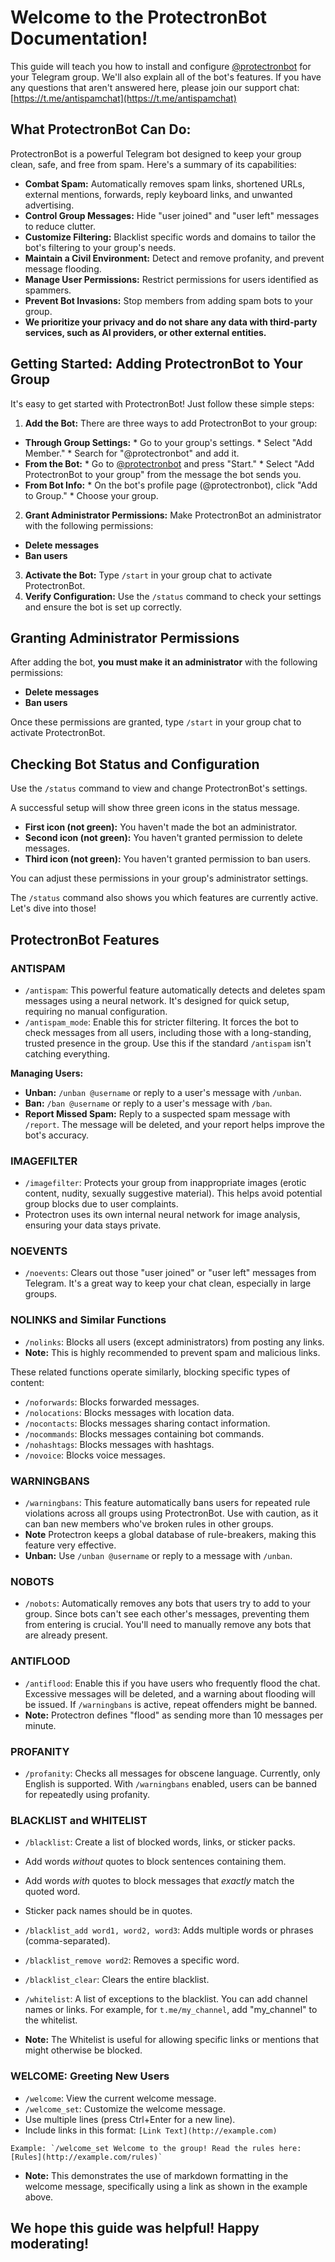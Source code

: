 # Welcome to the ProtectronBot Documentation!

This guide will teach you how to install and configure [@protectronbot](http://t.me/protectronbot) for your Telegram group. We'll also explain all of the bot's features. If you have any questions that aren't answered here, please join our support chat: [https://t.me/antispamchat](https://t.me/antispamchat)

## What ProtectronBot Can Do:

ProtectronBot is a powerful Telegram bot designed to keep your group clean, safe, and free from spam. Here's a summary of its capabilities:

*   **Combat Spam:** Automatically removes spam links, shortened URLs, external mentions, forwards, reply keyboard links, and unwanted advertising.
*   **Control Group Messages:** Hide "user joined" and "user left" messages to reduce clutter.
*   **Customize Filtering:** Blacklist specific words and domains to tailor the bot's filtering to your group's needs.
*   **Maintain a Civil Environment:** Detect and remove profanity, and prevent message flooding.
*   **Manage User Permissions:** Restrict permissions for users identified as spammers.
*   **Prevent Bot Invasions:** Stop members from adding spam bots to your group.
*   **We prioritize your privacy and do not share any data with third-party services, such as AI providers, or other external entities.**

## Getting Started: Adding ProtectronBot to Your Group

It's easy to get started with ProtectronBot! Just follow these simple steps:

1.  **Add the Bot:** There are three ways to add ProtectronBot to your group:
   *   **Through Group Settings:**
      *   Go to your group's settings.
      *   Select "Add Member."
      *   Search for "@protectronbot" and add it.
   *   **From the Bot:**
      *   Go to [@protectronbot](http://t.me/protectronbot) and press "Start."
      *   Select "Add ProtectronBot to your group" from the message the bot sends you.
   *   **From Bot Info:**
      *   On the bot's profile page (@protectronbot), click "Add to Group."
      *   Choose your group.
2.  **Grant Administrator Permissions:** Make ProtectronBot an administrator with the following permissions:
   *   **Delete messages**
   *   **Ban users**
3.  **Activate the Bot:** Type `/start` in your group chat to activate ProtectronBot.
4.  **Verify Configuration:** Use the `/status` command to check your settings and ensure the bot is set up correctly.

## Granting Administrator Permissions

After adding the bot, **you must make it an administrator** with the following permissions:

*   **Delete messages**
*   **Ban users**

Once these permissions are granted, type `/start` in your group chat to activate ProtectronBot.

## Checking Bot Status and Configuration

Use the `/status` command to view and change ProtectronBot's settings.

A successful setup will show three green icons in the status message.

*   **First icon (not green):** You haven't made the bot an administrator.
*   **Second icon (not green):** You haven't granted permission to delete messages.
*   **Third icon (not green):** You haven't granted permission to ban users.

You can adjust these permissions in your group's administrator settings.

The `/status` command also shows you which features are currently active. Let's dive into those!

## ProtectronBot Features

### ANTISPAM

*   `/antispam`: This powerful feature automatically detects and deletes spam messages using a neural network. It's designed for quick setup, requiring no manual configuration.
*   `/antispam_mode`: Enable this for stricter filtering. It forces the bot to check messages from all users, including those with a long-standing, trusted presence in the group. Use this if the standard `/antispam` isn't catching everything.

**Managing Users:**

*   **Unban:** `/unban @username` or reply to a user's message with `/unban`.
*   **Ban:** `/ban @username` or reply to a user's message with `/ban`.
*   **Report Missed Spam:** Reply to a suspected spam message with `/report`. The message will be deleted, and your report helps improve the bot's accuracy.

### IMAGEFILTER

*   `/imagefilter`: Protects your group from inappropriate images (erotic content, nudity, sexually suggestive material). This helps avoid potential group blocks due to user complaints. 
   *   Protectron uses its own internal neural network for image analysis, ensuring your data stays private.

### NOEVENTS

*   `/noevents`: Clears out those "user joined" or "user left" messages from Telegram. It's a great way to keep your chat clean, especially in large groups.

### NOLINKS and Similar Functions

*   `/nolinks`:  Blocks all users (except administrators) from posting any links.
   *   **Note:** This is highly recommended to prevent spam and malicious links.

These related functions operate similarly, blocking specific types of content:

*   `/noforwards`: Blocks forwarded messages.
*   `/nolocations`: Blocks messages with location data.
*   `/nocontacts`: Blocks messages sharing contact information.
*   `/nocommands`: Blocks messages containing bot commands.
*   `/nohashtags`: Blocks messages with hashtags.
*   `/novoice`: Blocks voice messages.

### WARNINGBANS

*   `/warningbans`: This feature automatically bans users for repeated rule violations across all groups using ProtectronBot. Use with caution, as it can ban new members who've broken rules in other groups.
   *   **Note** Protectron keeps a global database of rule-breakers, making this feature very effective.
*   **Unban:** Use `/unban @username` or reply to a message with `/unban`.

### NOBOTS

*   `/nobots`: Automatically removes any bots that users try to add to your group. Since bots can't see each other's messages, preventing them from entering is crucial. You'll need to manually remove any bots that are already present.

### ANTIFLOOD

*   `/antiflood`: Enable this if you have users who frequently flood the chat. Excessive messages will be deleted, and a warning about flooding will be issued. If `/warningbans` is active, repeat offenders might be banned.
   *   **Note:** Protectron defines "flood" as sending more than 10 messages per minute.

### PROFANITY

*   `/profanity`: Checks all messages for obscene language. Currently, only English is supported. With `/warningbans` enabled, users can be banned for repeatedly using profanity.

### BLACKLIST and WHITELIST

*   `/blacklist`: Create a list of blocked words, links, or sticker packs.

   *   Add words *without* quotes to block sentences containing them.
   *   Add words *with* quotes to block messages that *exactly* match the quoted word.
   *   Sticker pack names should be in quotes.
   *   `/blacklist_add word1, word2, word3`: Adds multiple words or phrases (comma-separated).
   *   `/blacklist_remove word2`: Removes a specific word.
   *   `/blacklist_clear`: Clears the entire blacklist.

*   `/whitelist`: A list of exceptions to the blacklist. You can add channel names or links. For example, for `t.me/my_channel`, add "my_channel" to the whitelist.
   *   **Note:** The Whitelist is useful for allowing specific links or mentions that might otherwise be blocked.

### WELCOME: Greeting New Users

*   `/welcome`: View the current welcome message.
*   `/welcome_set`: Customize the welcome message.
   *   Use multiple lines (press Ctrl+Enter for a new line).
   *   Include links in this format: `[Link Text](http://example.com)`

    Example: `/welcome_set Welcome to the group! Read the rules here: [Rules](http://example.com/rules)`

   *   **Note:** This demonstrates the use of markdown formatting in the welcome message, specifically using a link as shown in the example above.

## We hope this guide was helpful! Happy moderating!